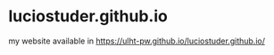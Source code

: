 # luciostuder.github.io
  
my website available in https://ulht-pw.github.io/luciostuder.github.io/ 
